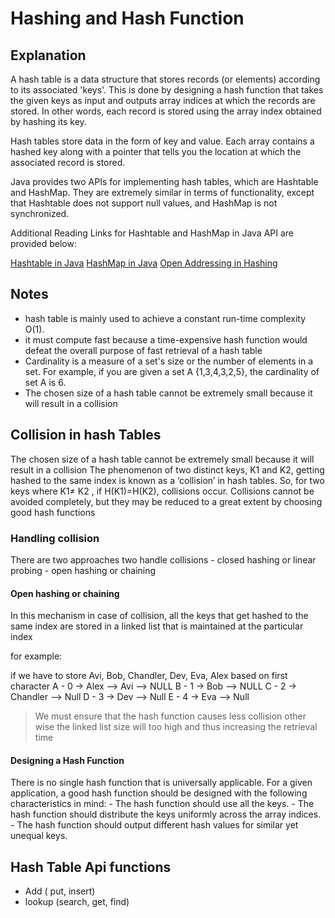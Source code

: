 # Hashing and Hash Function

## Explanation

A hash table is a data structure that stores records (or elements) according to its associated 'keys'. This is done by designing a hash function that takes the given keys as input and outputs array indices at which the records are stored. In other words, each record is stored using the array index obtained by hashing its key.

Hash tables store data in the form of key and value. Each array contains a hashed key along with a pointer that tells you the location at which the associated record is stored.

Java provides two APIs for implementing hash tables, which are Hashtable and HashMap. They are extremely similar in terms of functionality, except that Hashtable does not support null values, and HashMap is not synchronized.

Additional Reading Links for Hashtable and HashMap in Java API are provided below:

[Hashtable in Java](https://www.geeksforgeeks.org/java-util-hashtable-class-java/)
[HashMap in Java](https://www.geeksforgeeks.org/java-util-hashmap-in-java/)
[Open Addressing in Hashing](https://www.geeksforgeeks.org/hashing-set-3-open-addressing/)


## Notes

- hash table is mainly used to achieve a constant run-time complexity O(1).
- it must compute fast because a time-expensive hash function would defeat the overall purpose of fast retrieval of a hash table
- Cardinality is a measure of a set's size or the number of elements in a set. For example, if you are given a set A {1,3,4,3,2,5}, the cardinality of set A is 6.
- The chosen size of a hash table cannot be extremely small because it will result in a collision

## Collision in hash Tables

The chosen size of a hash table cannot be extremely small because it will result in a collision
The phenomenon of two distinct keys, K1 and K2, getting hashed to the same index is known as a ‘collision’ in hash tables. So, for two keys where K1≠ K2 , if H(K1)=H(K2), collisions occur. Collisions cannot be avoided completely, but they may be reduced to a great extent by choosing good hash functions

### Handling collision

There are two approaches two handle collisions
    - closed hashing or linear probing
    - open hashing or chaining

#### Open hashing or chaining

In this mechanism in case of collision, all the keys that get hashed to the same index are stored in a linked list that is maintained at the particular index

for example:

if we have to store Avi, Bob, Chandler, Dev, Eva, Alex based on first character
A - 0 -> Alex --> Avi --> NULL
B - 1 -> Bob --> NULL
C - 2 -> Chandler --> Null
D - 3 -> Dev --> Null
E - 4 -> Eva --> Null

> We must ensure that the hash function causes less collision other wise the linked list size will too high and thus increasing the retrieval time

#### Designing a Hash Function

There is no single hash function that is universally applicable. For a given application, a good hash function should be designed with the following characteristics in mind:
    - The hash function should use all the keys.
    - The hash function should distribute the keys uniformly across the array indices.
    - The hash function should output different hash values for similar yet unequal keys.

## Hash Table Api functions

- Add ( put, insert)
- lookup (search, get, find)
